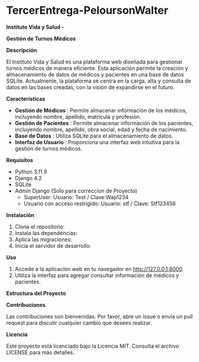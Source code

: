 # TercerEntrega-PeloursonWalter

**Instituto Vida y Salud -**

**Gestión de Turnos Médicos**

**Descripción**

El Instituto
Vida y Salud es una plataforma web diseñada para gestionar turnos médicos de
manera eficiente. Esta aplicación permite la creación y almacenamiento de datos
de médicos y pacientes en una base de datos SQLite. Actualmente, la plataforma
se centra en la carga, alta y consulta de datos en las bases creadas, con la
visión de expandirse en el futuro.

**Características**

* **Gestión
  de Médicos** : Permite almacenar información de los médicos,
  incluyendo nombre, apellido, matrícula y profesión.
* **Gestión
  de Pacientes** : Permite almacenar información de los pacientes,
  incluyendo nombre, apellido, obra social, edad y fecha de nacimiento.
* **Base de
  Datos** :
  Utiliza SQLite para el almacenamiento de datos.
* **Interfaz
  de Usuario** : Proporciona una interfaz web intuitiva para la gestión
  de turnos médicos.

**Requisitos**

* Python 3.11.9
* Django 4.2
* SQLite
* Admin
  Django (Solo para correccion de Proyecto)
  * SuperUser: Usuario: Test  / Clave:Wap1234
  * Usuario
    con acceso restrigido: Usuario: stf / Clave: Stf123456

**Instalación**

1. Clona el repositorio:
2. Instala las dependencias:
3. Aplica las migraciones:
4. Inicia
   el servidor de desarrollo:

**Uso**

1. Accede
   a la aplicación web en tu navegador en http://127.0.0.1:8000.
2. Utiliza
   la interfaz para agregar consultar información de médicos y pacientes.

**Estructura del Proyecto**

**Contribuciones**

Las
contribuciones son bienvenidas. Por favor, abre un issue o envía un pull
request para discutir cualquier cambio que desees realizar.

**Licencia**

Este
proyecto está licenciado bajo la Licencia MIT. Consulta el archivo LICENSE para más detalles.
